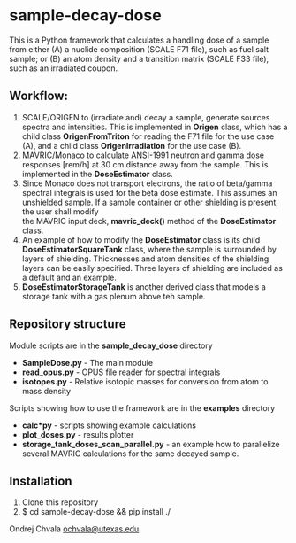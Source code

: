 # sample-decay-dose

This is a Python framework that calculates a handling dose of a sample from either
(A) a nuclide composition (SCALE F71 file), such as fuel salt sample; or
(B) an atom density and a transition matrix (SCALE F33 file), such as an irradiated coupon.

## Workflow:

1. SCALE/ORIGEN to (irradiate and) decay a sample, generate sources spectra and intensities. 
This is implemented in **Origen** class, which has a child class **OrigenFromTriton** for reading the F71 file
for the use case (A), and a child class **OrigenIrradiation** for the use case (B).
2. MAVRIC/Monaco to calculate ANSI-1991 neutron and gamma dose responses [rem/h] at 30 cm distance away from the sample.
This is implemented in the **DoseEstimator** class.
3. Since Monaco does not transport electrons, the ratio of beta/gamma spectral integrals is used for the beta dose estimate. 
This assumes an unshielded sample. If a sample container or other shielding is present, the user shall modify  
the MAVRIC input deck, **mavric_deck()** method of the **DoseEstimator** class.
4. An example of how to modify the **DoseEstimator** class is its child **DoseEstimatorSquareTank** class, where 
the sample is surrounded by layers of shielding. Thicknesses and atom densities of the shielding layers can be easily specified. 
Three layers of shielding are included as a default and an example.  
5. **DoseEstimatorStorageTank** is another derived class that models a storage tank with a gas plenum above teh sample.

## Repository structure   

Module scripts are in the **sample\_decay\_dose** directory
* **SampleDose.py** - The main module
* **read\_opus.py** - OPUS file reader for spectral integrals
* **isotopes.py** - Relative isotopic masses for conversion from atom to mass density 

Scripts showing how to use the framework are in the **examples** directory
* **calc\*py** - scripts showing example calculations 
* **plot\_doses.py** - results plotter
* **storage_tank_doses_scan_parallel.py**  - an example how to parallelize several MAVRIC calculations for the same decayed sample. 

## Installation

1. Clone this repository
2. $ cd sample-decay-dose && pip install ./

Ondrej Chvala <ochvala@utexas.edu>
